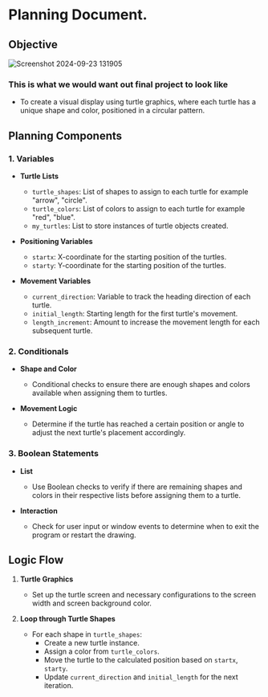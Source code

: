 # Planning Document.

## Objective
![Screenshot 2024-09-23 131905](https://github.com/user-attachments/assets/1452a53c-2203-48a8-a42d-7beebd56b1ca)
### This is what we would want out final project to look like 
- To create a visual display using turtle graphics, where each turtle has a unique shape and color, positioned in a circular pattern.

## Planning Components

### 1. Variables

- **Turtle Lists**
  - `turtle_shapes`: List of shapes to assign to each turtle for example "arrow", "circle".
  - `turtle_colors`: List of colors to assign to each turtle for example "red", "blue".
  - `my_turtles`: List to store instances of turtle objects created.

- **Positioning Variables**
  - `startx`: X-coordinate for the starting position of the turtles.
  - `starty`: Y-coordinate for the starting position of the turtles.

- **Movement Variables**
  - `current_direction`: Variable to track the heading direction of each turtle.
  - `initial_length`: Starting length for the first turtle's movement.
  - `length_increment`: Amount to increase the movement length for each subsequent turtle.

### 2. Conditionals

- **Shape and Color**
  - Conditional checks to ensure there are enough shapes and colors available when assigning them to turtles.
  
- **Movement Logic**
  - Determine if the turtle has reached a certain position or angle to adjust the next turtle's placement accordingly.

### 3. Boolean Statements

- **List**
  - Use Boolean checks to verify if there are remaining shapes and colors in their respective lists before assigning them to a turtle.
  
- **Interaction**
  - Check for user input or window events to determine when to exit the program or restart the drawing.

## Logic Flow

1. **Turtle Graphics**
   - Set up the turtle screen and necessary configurations to the screen width and screen background color.

2. **Loop through Turtle Shapes**
   - For each shape in `turtle_shapes`:
     - Create a new turtle instance.
     - Assign a color from `turtle_colors`.
     - Move the turtle to the calculated position based on `startx`, `starty`.
     - Update `current_direction` and `initial_length` for the next iteration.
